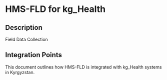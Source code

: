# HMS-FLD for kg_Health

## Description

Field Data Collection

## Integration Points

This document outlines how HMS-FLD is integrated with kg_Health systems in Kyrgyzstan.
